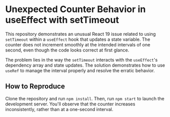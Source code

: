 # Unexpected Counter Behavior in useEffect with setTimeout

This repository demonstrates an unusual React 19 issue related to using `setTimeout` within a `useEffect` hook that updates a state variable.  The counter does not increment smoothly at the intended intervals of one second, even though the code looks correct at first glance.

The problem lies in the way the `setTimeout` interacts with the `useEffect`'s dependency array and state updates.  The solution demonstrates how to use `useRef` to manage the interval properly and resolve the erratic behavior.

## How to Reproduce

Clone the repository and run `npm install`. Then, run `npm start` to launch the development server. You'll observe that the counter increases inconsistently, rather than at a one-second interval.